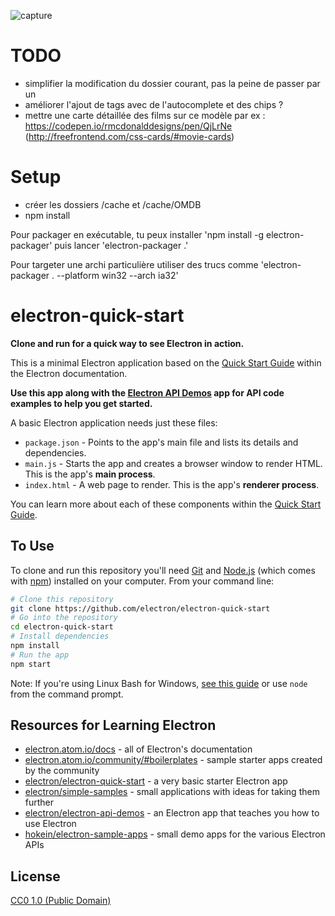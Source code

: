 ![capture](https://xnrwhg.db.files.1drv.com/y4mrM6JegyTIFLgxcATEnL1fuLrENJgLaaQfXveBmW8zf9M0TL1Mi4WSttJ2mVxtBEy0XNzOPlwhPPrAm4J99DvswcFjaMAzKjg2I-fYf1NQO8ox1J3OkzXDT6AJ9fzs1hctNlGCTVxF871dDObjo9yEafq2Yhhn4Seh52IIOQnP7Zp3EcYIMk4uPJwPugcsRzZldkeKVTScU1QYv9P_qbGCA?width=660&height=346&cropmode=none)

# TODO

* simplifier la modification du dossier courant, pas la peine de passer par un <dialog> ! on l'affiche direct
* améliorer l'ajout de tags avec de l'autocomplete et des chips ?
* mettre une carte détaillée des films sur ce modèle par ex : https://codepen.io/rmcdonalddesigns/pen/QjLrNe (http://freefrontend.com/css-cards/#movie-cards)

# Setup

* créer les dossiers /cache et /cache/OMDB
* npm install

Pour packager en exécutable, tu peux installer 'npm install -g electron-packager' puis lancer 'electron-packager .'

Pour targeter une archi particulière utiliser des trucs comme 'electron-packager . --platform win32 --arch ia32'

# electron-quick-start

**Clone and run for a quick way to see Electron in action.**

This is a minimal Electron application based on the [Quick Start Guide](http://electron.atom.io/docs/tutorial/quick-start) within the Electron documentation.

**Use this app along with the [Electron API Demos](http://electron.atom.io/#get-started) app for API code examples to help you get started.**

A basic Electron application needs just these files:

- `package.json` - Points to the app's main file and lists its details and dependencies.
- `main.js` - Starts the app and creates a browser window to render HTML. This is the app's **main process**.
- `index.html` - A web page to render. This is the app's **renderer process**.

You can learn more about each of these components within the [Quick Start Guide](http://electron.atom.io/docs/tutorial/quick-start).

## To Use

To clone and run this repository you'll need [Git](https://git-scm.com) and [Node.js](https://nodejs.org/en/download/) (which comes with [npm](http://npmjs.com)) installed on your computer. From your command line:

```bash
# Clone this repository
git clone https://github.com/electron/electron-quick-start
# Go into the repository
cd electron-quick-start
# Install dependencies
npm install
# Run the app
npm start
```

Note: If you're using Linux Bash for Windows, [see this guide](https://www.howtogeek.com/261575/how-to-run-graphical-linux-desktop-applications-from-windows-10s-bash-shell/) or use `node` from the command prompt.

## Resources for Learning Electron

- [electron.atom.io/docs](http://electron.atom.io/docs) - all of Electron's documentation
- [electron.atom.io/community/#boilerplates](http://electron.atom.io/community/#boilerplates) - sample starter apps created by the community
- [electron/electron-quick-start](https://github.com/electron/electron-quick-start) - a very basic starter Electron app
- [electron/simple-samples](https://github.com/electron/simple-samples) - small applications with ideas for taking them further
- [electron/electron-api-demos](https://github.com/electron/electron-api-demos) - an Electron app that teaches you how to use Electron
- [hokein/electron-sample-apps](https://github.com/hokein/electron-sample-apps) - small demo apps for the various Electron APIs

## License

[CC0 1.0 (Public Domain)](LICENSE.md)
